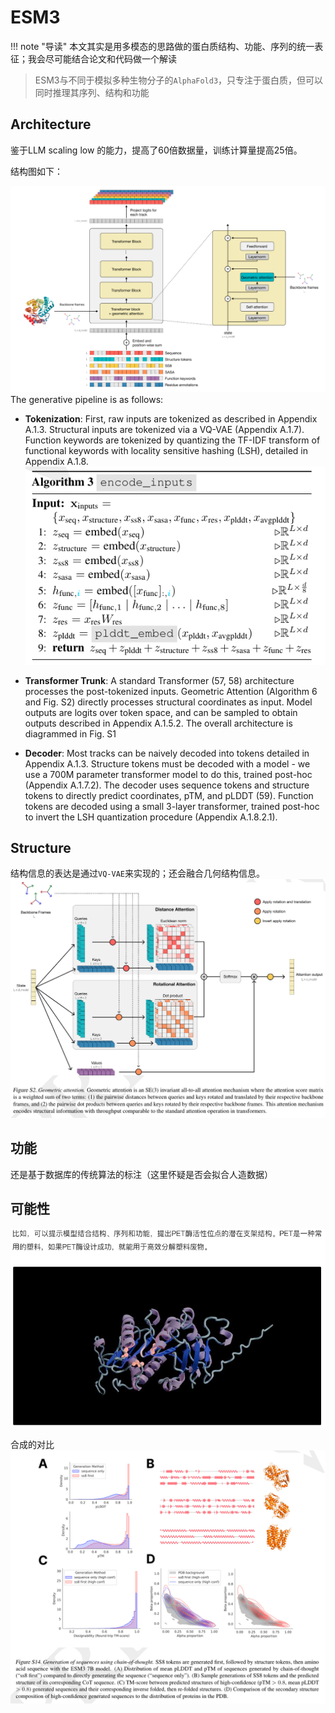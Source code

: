 # ESM3
<!-- prettier-ignore-start -->
!!! note "导读"
    本文其实是用多模态的思路做的蛋白质结构、功能、序列的统一表征；我会尽可能结合论文和代码做一个解读
<!-- prettier-ignore-end -->

> ESM3与不同于模拟多种生物分子的`AlphaFold3`，只专注于蛋白质，但可以同时推理其序列、结构和功能

## Architecture
鉴于LLM scaling low 的能力，提高了60倍数据量，训练计算量提高25倍。

结构图如下：

![20240701200437.png](graph/20240701200437.png)
The generative pipeline is as follows:

- **Tokenization**: First, raw inputs are tokenized as described in Appendix A.1.3. Structural inputs are tokenized via a VQ-VAE (Appendix A.1.7). Function keywords are tokenized by quantizing the TF-IDF transform of functional keywords with locality sensitive hashing (LSH), detailed in Appendix A.1.8.
![20240701200857.png](graph/20240701200857.png)


- **Transformer Trunk**: A standard Transformer (57, 58) architecture processes the post-tokenized inputs. Geometric Attention (Algorithm 6 and Fig. S2) directly processes structural coordinates as input. Model outputs are logits over token space, and can be sampled to obtain outputs described in Appendix A.1.5.2. The overall architecture is diagrammed in Fig. S1

- **Decoder**: Most tracks can be naively decoded into tokens detailed in Appendix A.1.3. Structure tokens must be decoded with a model - we use a 700M parameter transformer model to do this, trained post-hoc (Appendix A.1.7.2). The decoder uses sequence tokens and structure tokens to directly predict coordinates, pTM, and pLDDT (59). Function tokens are decoded using a small 3-layer transformer, trained post-hoc to invert the LSH quantization procedure (Appendix A.1.8.2.1).

## Structure
结构信息的表达是通过`VQ-VAE`来实现的；还会融合几何结构信息。
![20240701201159.png](graph/20240701201159.png)

## 功能
还是基于数据库的传统算法的标注（这里怀疑是否会拟合人造数据）

## 可能性
![20240702192005.png](graph/20240702192005.png)

合成的对比
![20240702193042.png](graph/20240702193042.png)